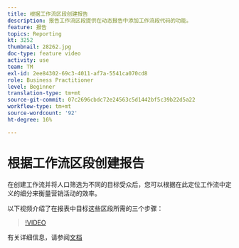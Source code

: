 ```yaml
---
title: 根据工作流区段创建报告
description: 报告工作流区段提供在动态报告中添加工作流段代码的功能。
feature: 报告
topics: Reporting
kt: 3252
thumbnail: 28262.jpg
doc-type: feature video
activity: use
team: TM
exl-id: 2ee84302-69c3-4011-af7a-5541ca070cd8
role: Business Practitioner
level: Beginner
translation-type: tm+mt
source-git-commit: 07c2696cbdc72e24563c5d1442bf5c39b22d5a22
workflow-type: tm+mt
source-wordcount: '92'
ht-degree: 16%

---
```


# 根据工作流区段创建报告

在创建工作流并将人口筛选为不同的目标受众后，您可以根据在此定位工作流中定义的细分来衡量营销活动的效率。

以下视频介绍了在报表中目标这些区段所需的三个步骤：

>[!VIDEO](https://video.tv.adobe.com/v/28262?quality=12)

有关详细信息，请参阅[文档](https://docs.adobe.com/content/help/en/campaign-standard/using/reporting/customizing-reports/creating-a-report-workflow-segment.html)
